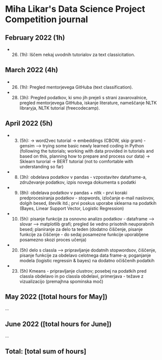 # Miha Likar's Data Science Project Competition journal

## February 2022 (1h)

* 26. (1h): Iščem nekaj uvodnih tutorialov za text classicitation.

## March 2022 (4h)

* 26. (1h): Pregled mentorjevega GitHuba (text classification).
* 28. (3h): Pregled podatkov, ki smo jih prejeli s strani zavarovalnice, pregled mentorjevega GitHuba, iskanje literature, nameščanje NLTK libraryja, NLTK tutorial (freecodecamp).

## April 2022 (5h)

* 3. (5h): 
         -> word2vec tutorial -> embeddings (CBOW, skip gram) - gensim
         —> trying some basic newly learned coding in Python (following the tutorials; working with data provided in tutorials and based on this, planning how to prepare and process our data) 
         -> Sklearn turorial
         -> BERT tutorial (not to comfortable with understanding so far)
         
* 8. (3h): obdelava podatkov v pandas - vzpostavitev dataframe-a, združevanje podatkov, izpis novega dokumenta s podatki
* 9. (8h): obdelava podatkov v pandas + nltk - prvi koraki predprocesiranja podatkov - stopwords, izločanje e-mail naslovov, dolgih besed, številk itd.; prvi poskus uporabe sklearna na podatkih (Bayes, Linear Support Vector, Logistic Regression)
* 10. (5h): pisanje funkcije za osnovno analizo podatkov - dataframe --> slovar --> matplotlib grafi; pregled še vedno prisotnih neuporabnih besed; planiranje za delo ta teden (dodatno čiščenje, pisanje funkcije za čiščenje - do sedaj posamezne funkcije uporabljene posamezno skozi proces učenja)
* 20. (5h) delo s classla --> pripravljanje dodatnih stopwordsov, čiščenje, pisanje funkcije za obdelavo celotnega data frame-a; poganjanje modela (logistic regressin & bayes) na dodatno očiščenih podatkih
* 23. (5h) Kmeans - pripravljanje clustrov; posebej na podatkih pred classla obdelavo in po classla obdelavi, primerjava - težave z vizualizacijo (premajhna spominska moč)

## May 2022 ([total hours for May])

...

## June 2022 ([total hours for June])

...

## Total: [total sum of hours]
